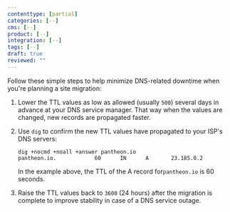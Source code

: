 ```yaml
---
contenttype: [partial]
categories: [--]
cms: [--]
product: [--]
integration: [--]
tags: [--]
draft: true
reviewed: ""
---
```


Follow these simple steps to help minimize DNS-related downtime when you're planning a site migration:

1. Lower the TTL values as low as allowed (usually `500`) several days in advance at your DNS service manager. That way when the values are changed, new records are propagated faster.

1. Use `dig` to confirm the new TTL values have propagated to your ISP's DNS servers:

    ```bash{outputLines:2}
    dig +nocmd +noall +answer pantheon.io
    pantheon.io.            60      IN      A       23.185.0.2
    ```

    In the example above, the TTL of the A record for`pantheon.io` is 60 seconds.

1. Raise the TTL values back to `3600` (24 hours) after the migration is complete to improve stability in case of a DNS service outage.
